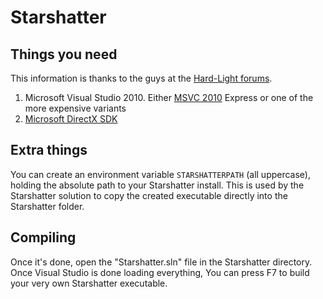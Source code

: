 # Starshatter

## Things you need

This information is thanks to the guys at the [Hard-Light forums](https://www.hard-light.net/forums/index.php?topic=79191.0).

1. Microsoft Visual Studio 2010. Either [MSVC 2010](http://download.microsoft.com/download/1/D/9/1D9A6C0E-FC89-43EE-9658-B9F0E3A76983/vc_web.exe) Express or one of the more expensive variants
1. [Microsoft DirectX SDK](https://www.microsoft.com/en-us/download/details.aspx?id=6812)

## Extra things

You can create an environment variable `STARSHATTERPATH` (all uppercase), holding the absolute path to your Starshatter install. This is used by the Starshatter solution to copy the created executable directly into the Starshatter folder.

## Compiling

Once it's done, open the "Starshatter.sln" file in the Starshatter directory. Once Visual Studio is done loading everything, You can press F7 to build your very own Starshatter executable.
